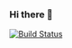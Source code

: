 ### Hi there 👋
[![Build Status](https://img.shields.io/travis/ArvinSSatria/repository-name.svg)](https://travis-ci.org/ArvinSSatria/repository-name)

<!--
**ArvinSSatria/ArvinSSatria** is a ✨ _special_ ✨ repository because its `README.md` (this file) appears on your GitHub profile.

Here are some ideas to get you started:

- 🔭 I’m currently working on ...
- 🌱 I’m currently learning ...
- 👯 I’m looking to collaborate on ...
- 🤔 I’m looking for help with ...
- 💬 Ask me about ...
- 📫 How to reach me: ...
- 😄 Pronouns: ...
- ⚡ Fun fact: ...
-->
